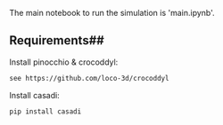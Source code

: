 The main notebook to run the simulation is 'main.ipynb'. 

## Requirements##
Install pinocchio & crocoddyl:
```bash
see https://github.com/loco-3d/crocoddyl
```

Install casadi:
```bash
pip install casadi
```

